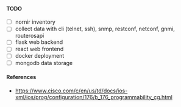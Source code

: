#### TODO

- [ ] nornir inventory
- [ ] collect data with cli (telnet, ssh), snmp, restconf, netconf, gnmi, routerosapi
- [ ] flask web backend
- [ ] react web frontend
- [ ] docker deployment
- [ ] mongodb data storage

#### References
* https://www.cisco.com/c/en/us/td/docs/ios-xml/ios/prog/configuration/176/b_176_programmability_cg.html
